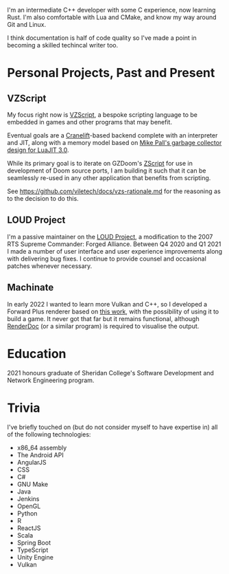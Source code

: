 I'm an intermediate C++ developer with some C experience, now learning Rust. I'm also comfortable with Lua and CMake, and know my way around Git and Linux.

I think documentation is half of code quality so I've made a point in becoming a skilled techincal writer too.

# Personal Projects, Past and Present

## VZScript

My focus right now is [VZScript](https://github.com/viletech/spec/vzs-spec.md), a bespoke scripting language to be embedded in games and other programs that may benefit.

Eventual goals are a [Cranelift](https://github.com/bytecodealliance/wasmtime/tree/main/cranelift)-based backend complete with an interpreter and JIT, along with a memory model based on [Mike Pall's garbage collector design for LuaJIT 3.0](https://web.archive.org/web/20220826233802/http://wiki.luajit.org/New-Garbage-Collector).

While its primary goal is to iterate on GZDoom's [ZScript](https://zdoom.org/wiki/ZScript) for use in development of Doom source ports, I am building it such that it can be seamlessly re-used in any other application that benefits from scripting.

See https://github.com/viletech/docs/vzs-rationale.md for the reasoning as to the decision to do this.

## LOUD Project

I'm a passive maintainer on the [LOUD Project](https://github.com/LOUD-Project/Git-LOUD), a modification to the 2007 RTS Supreme Commander: Forged Alliance. Between Q4 2020 and Q1 2021 I made a number of user interface and user experience improvements along with delivering bug fixes. I continue to provide counsel and occasional patches whenever necessary.

## Machinate

In early 2022 I wanted to learn more Vulkan and C++, so I developed a Forward Plus renderer based on [this work](https://github.com/WindyDarian/Vulkan-Forward-Plus-Renderer), with the possibility of using it to build a game. It never got that far but it remains functional, although [RenderDoc](https://renderdoc.org/) (or a similar program) is required to visualise the output.

# Education

2021 honours graduate of Sheridan College's Software Development and Network Engineering program.

# Trivia

I've briefly touched on (but do not consider myself to have expertise in) all of the following technologies:
- x86_64 assembly
- The Android API
- AngularJS
- CSS
- C#
- GNU Make
- Java
- Jenkins
- OpenGL
- Python
- R
- ReactJS
- Scala
- Spring Boot
- TypeScript
- Unity Engine
- Vulkan
